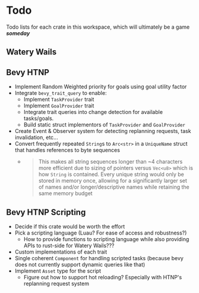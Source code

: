 # Todo

Todo lists for each crate in this workspace, which will ultimately be a game ***someday***

## Watery Wails

## Bevy HTNP

- Implement Random Weighted priority for goals using goal utility factor
- Integrate `bevy_trait_query` to enable:
  - Implement `TaskProvider` trait
  - Implement `GoalProvider` trait
  - Integrate trait queries into change detection for available tasks/goals.
  - Build static struct implementors of `TaskProvider` and `GoalProvider`
- Create Event & Observer system for detecting replanning requests, task invalidation, etc...
- Convert frequently repeated `String`s to `Arc<str>` in a `UniqueName` struct that handles references to byte sequences
  - > This makes all string sequences longer than ~4 characters more efficient due to sizing of pointers versus `Vec<u8>` which is how `String` is contained. Every unique string would only be stored in memory once, allowing for a significantly larger set of names and/or longer/descriptive names while retaining the same memory budget

## Bevy HTNP Scripting

- Decide if this crate would be worth the effort
- Pick a scripting language (Luau? For ease of access and robustness?)
  - How to provide functions to scripting language while also providing APIs to rust-side for Watery Wails???
- Custom implementations of each trait
- Single coherent `Component` for handling scripted tasks (because bevy does not currently support dynamic queries like that)
- Implement `Asset` type for the script
  - Figure out how to support hot reloading? Especially with HTNP's replanning request system
